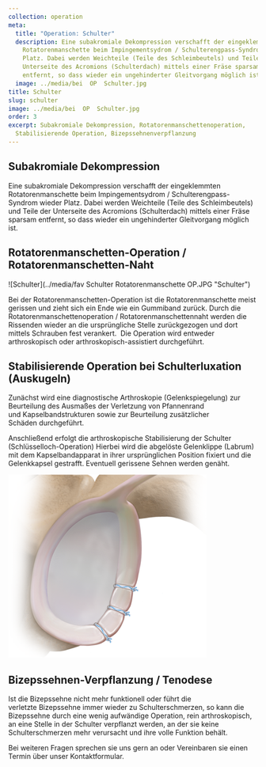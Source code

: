 ```yaml
---
collection: operation
meta:
  title: "Operation: Schulter"
  description: Eine subakromiale Dekompression verschafft der eingeklemmten
    Rotatorenmanschette beim Impingementsydrom / Schulterengpass-Syndrom wieder
    Platz. Dabei werden Weichteile (Teile des Schleimbeutels) und Teile der
    Unterseite des Acromions (Schulterdach) mittels einer Fräse sparsam
    entfernt, so dass wieder ein ungehinderter Gleitvorgang möglich ist.
  image: ../media/bei  OP  Schulter.jpg
title: Schulter
slug: schulter
image: ../media/bei  OP  Schulter.jpg
order: 3
excerpt: Subakromiale Dekompression, Rotatorenmanschettenoperation,
  Stabilisierende Operation, Bizepssehnenverpflanzung
---
```

## Subakromiale Dekompression 

Eine subakromiale Dekompression verschafft der eingeklemmten Rotatorenmanschette beim Impingementsydrom / Schulterengpass-Syndrom wieder Platz. Dabei werden Weichteile (Teile des Schleimbeutels) und Teile der Unterseite des Acromions (Schulterdach) mittels einer Fräse sparsam entfernt, so dass wieder ein ungehinderter Gleitvorgang möglich ist. 

## Rotatorenmanschetten-Operation / Rotatorenmanschetten-Naht 

![Schulter](../media/fav Schulter Rotatorenmanschette OP.JPG "Schulter")

Bei der Rotatorenmanschetten-Operation ist die Rotatorenmanschette meist gerissen und zieht sich ein Ende wie ein Gummiband zurück. Durch die Rotatorenmanschettenoperation / Rotatorenmanschettennaht werden die Rissenden wieder an die ursprüngliche Stelle zurückgezogen und dort mittels Schrauben fest verankert.  Die Operation wird entweder arthroskopisch oder arthroskopisch-assistiert durchgeführt. 

## Stabilisierende Operation bei Schulterluxation (Auskugeln) 

Zunächst wird eine diagnostische Arthroskopie (Gelenkspiegelung) zur Beurteilung des Ausmaßes der Verletzung von Pfannenrand und Kapselbandstrukturen sowie zur Beurteilung zusätzlicher Schäden durchgeführt. 

Anschließend erfolgt die arthroskopische Stabilisierung der Schulter (Schlüsselloch-Operation) Hierbei wird die abgelöste Gelenklippe (Labrum) mit dem Kapselbandapparat in ihrer ursprünglichen Position fixiert und die Gelenkkapsel gestrafft. Eventuell gerissene Sehnen werden genäht. 

![Schulter](../media/labrum-01.png "Labrum")

## Bizepssehnen-Verpflanzung / Tenodese 

Ist die Bizepssehne nicht mehr funktionell oder führt die verletzte Bizepssehne immer wieder zu Schulterschmerzen, so kann die Bizepssehne durch eine wenig aufwändige Operation, rein arthroskopisch, an eine Stelle in der Schulter verpflanzt werden, an der sie keine Schulterschmerzen mehr verursacht und ihre volle Funktion behält.



Bei weiteren Fragen sprechen sie uns gern an oder Vereinbaren sie einen Termin über unser Kontaktformular.